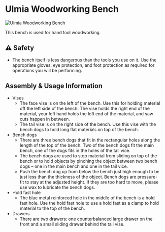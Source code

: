 # Ulmia Woodworking Bench

![Ulmia Woodworking Bench](/images/ulmia-bench.JPG)

This bench is used for hand tool woodworking.

## ⚠️ Safety

- The bench itself is less dangerous than the tools you use on it. Use the appropriate gloves, eye protection, and foot protection as required for operations you will be performing.

## Assembly & Usage Information

- Vises
  - The face vise is on the left of the bench. Use this for holding material off the left side of the bench. The vise holds the right end of the material, your left hand holds the left end of the material, and saw cuts happen in between.
  - The tail vise is on the right side of the bench. Use this vise with the bench dogs to hold long flat materials on top of the bench.
- Bench dogs
  - There are three bench dogs that fit in the rectangular holes along the length of the top of the bench. Two of the bench dogs fit the main bench, one of the dogs fits in the holes of the tail vice.
  - The bench dogs are used to stop material from sliding on top of the bench or to hold objects by pinching the object between two bench dogs – one in the main bench and one in the tail vice.
  - Push the bench dog up from below the bench just high enough to be just less than the thickness of the object. Bench dogs are pressure-fit to stay at the adjusted height. If they are too hard to move, please use wax to lubricate the bench dogs.
- Hold fast hole
  - The blue metal reinforced hole in the middle of the bench is a hold fast hole. Use the hold fast hole to use a hold fast as a clamp to hold material to the top of the bench.
- Drawers
  - There are two drawers: one counterbalanced large drawer on the front and a small sliding drawer behind the tail vise.